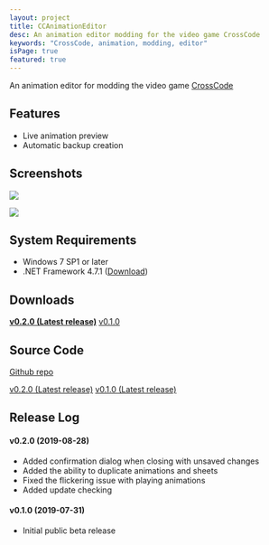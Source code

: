 ```yaml
---
layout: project
title: CCAnimationEditor
desc: An animation editor modding for the video game CrossCode
keywords: "CrossCode, animation, modding, editor"
isPage: true
featured: true
---
```

An animation editor for modding the video game [CrossCode](cross-code.com)

## Features
* Live animation preview
* Automatic backup creation

## Screenshots

![](/images/Screenshots/CCAnimationEditor/SheetsSmall.png)

![](/images/Screenshots/CCAnimationEditor/AnimationsSmall.png)

## System Requirements
* Windows 7 SP1 or later
* .NET Framework 4.7.1 ([Download](https://www.microsoft.com/en-US/download/details.aspx?id=56116))

## Downloads

**[v0.2.0 (Latest release)](https://github.com/gregnk/CCAnimationEditor/releases/download/v0.2.0/CCAnimationEditor-v0.2.0.zip)**
[v0.1.0](https://github.com/gregnk/CCAnimationEditor/releases/download/v0.1.0/CCAnimationEditor-v0.1.0.zip)

## Source Code
[Github repo](https://github.com/gregnk/CCAnimationEditor)

[v0.2.0 (Latest release)](https://github.com/gregnk/CCAnimationEditor/archive/v0.2.0.zip)
[v0.1.0 (Latest release)](https://github.com/gregnk/CCAnimationEditor/archive/v0.1.0.zip)

## Release Log
#### v0.2.0 (2019-08-28)

* Added confirmation dialog when closing with unsaved changes
* Added the ability to duplicate animations and sheets
* Fixed the flickering issue with playing animations
* Added update checking

#### v0.1.0 (2019-07-31)
* Initial public beta release